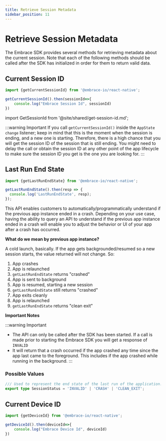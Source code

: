 ```yaml
---
title: Retrieve Session Metadata
sidebar_position: 11
---
```


# Retrieve Session Metadata

The Embrace SDK provides several methods for retrieving metadata about the current session. Note that each of the
following methods should be called after the SDK has initialized in order for them to return valid data.

## Current Session ID

```javascript
import {getCurrentSessionId} from '@embrace-io/react-native';

getCurrentSessionId().then(sessionId=>{
    console.log("Embrace Session Id", sessionId)
})
```  

import GetSessionId from '@site/shared/get-session-id.md';

<GetSessionId hideHeader />

:::warning Important
If you call `getCurrentSessionId()` inside the `AppState change` listener; keep in mind that this is the moment when
the session is ending, and a new one is starting. Therefore, there is a high chance that you will get the session ID of
the session that is still ending. You might need to delay the call or obtain the session ID at any other point of the app
lifecycle to make sure the session ID you get is the one you are looking for.
:::

## Last Run End State

```javascript
import {getLastRunEndState} from '@embrace-io/react-native';

getLastRunEndState().then(resp => {
  console.log('LastRunEndState', resp);
});
```

This API enables customers to automatically/programmatically understand if the previous app instance ended in a crash.
Depending on your use case, having the ability to query an API to understand if the previous app instance ended in a crash
will enable you to adjust the behavior or UI of your app after a crash has occurred.

**What do we mean by previous app instance?**  

A cold launch, basically. If the app gets backgrounded/resumed so a new session starts, the value returned will not change. So:

1. App crashes
2. App is relaunched
3. `getLastRunEndState` returns "crashed"
4. App is sent to background
5. App is resumed, starting a new session
6. `getLastRunEndState` still returns "crashed"
7. App exits cleanly
8. App is relaunched
9. `getLastRunEndState` returns "clean exit"

**Important Notes**

:::warning Important

- The API can only be called after the SDK has been started. If a call is made prior to starting the Embrace SDK you will get a response of `INVALID`
- It will return that a crash occurred if the app crashed any time since the app last came to the foreground. This includes if the app crashed while running in the background.
:::

### Possible Values

```typescript
/// Used to represent the end state of the last run of the application.
export type SessionStatus = 'INVALID' | 'CRASH' | 'CLEAN_EXIT';
```

## Current Device ID

```javascript
import {getDeviceId} from '@embrace-io/react-native';

getDeviceId().then(deviceId=>{
    console.log("Embrace Device Id", deviceId)
})
```  
